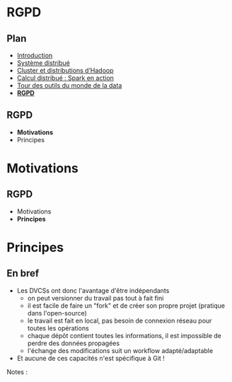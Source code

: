 # RGPD

<!-- .slide: class="page-title" -->



## Plan

<!-- .slide: class="toc" -->

- [Introduction](#/1)
- [Système distribué](#/2)
- [Cluster et distributions d’Hadoop](#/3)
- [Calcul distribué : Spark en action](#/4)
- [Tour des outils du monde de la data](#/5)
- **[RGPD](#/6)**



## RGPD

- **Motivations**
- Principes



# Motivations

<!-- .slide: class="page-title" -->



## RGPD

- Motivations
- **Principes**



# Principes

<!-- .slide: class="page-title" -->



## En bref

- Les DVCSs ont donc l'avantage d'être indépendants
  - on peut versionner du travail pas tout à fait fini
  - il est facile de faire un "fork" et de créer son propre projet (pratique dans l'open-source)
  - le travail est fait en local, pas besoin de connexion réseau pour toutes les opérations
  - chaque dépôt contient toutes les informations, il est impossible de perdre des données propagées
  - l'échange des modifications suit un workflow adapté/adaptable
- Et aucune de ces capacités n'est spécifique à Git !

Notes :



<!-- .slide: class="page-questions" -->
